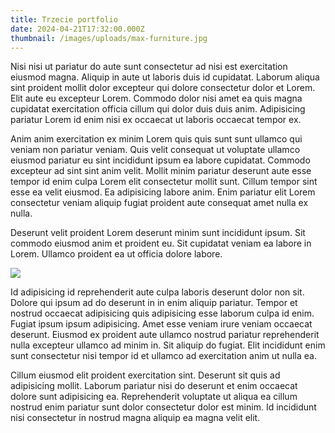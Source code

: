 ```yaml
---
title: Trzecie portfolio
date: 2024-04-21T17:32:00.000Z
thumbnail: /images/uploads/max-furniture.jpg
---
```

Nisi nisi ut pariatur do aute sunt consectetur ad nisi est exercitation eiusmod magna. Aliquip in aute ut laboris duis id cupidatat. Laborum aliqua sint proident mollit dolor excepteur qui dolore consectetur dolor et Lorem. Elit aute eu excepteur Lorem. Commodo dolor nisi amet ea quis magna cupidatat exercitation officia cillum qui dolor duis duis anim. Adipisicing pariatur Lorem id enim nisi ex occaecat ut laboris occaecat tempor ex.



Anim anim exercitation ex minim Lorem quis quis sunt sunt ullamco qui veniam non pariatur veniam. Quis velit consequat ut voluptate ullamco eiusmod pariatur eu sint incididunt ipsum ea labore cupidatat. Commodo excepteur ad sint sint anim velit. Mollit minim pariatur deserunt aute esse tempor id enim culpa Lorem elit consectetur mollit sunt. Cillum tempor sint esse ea velit eiusmod. Ea adipisicing labore anim. Enim pariatur elit Lorem consectetur veniam aliquip fugiat proident aute consequat amet nulla ex nulla.



Deserunt velit proident Lorem deserunt minim sunt incididunt ipsum. Sit commodo eiusmod anim et proident eu. Sit cupidatat veniam ea labore in Lorem. Ullamco proident ea ut officia dolore labore.

![](/images/uploads/meble-photo-0039.jpg)

Id adipisicing id reprehenderit aute culpa laboris deserunt dolor non sit. Dolore qui ipsum ad do deserunt in in enim aliquip pariatur. Tempor et nostrud occaecat adipisicing quis adipisicing esse laborum culpa id enim. Fugiat ipsum ipsum adipisicing. Amet esse veniam irure veniam occaecat deserunt. Eiusmod ex proident aute ullamco nostrud pariatur reprehenderit nulla excepteur ullamco ad minim in. Sit aliquip do fugiat. Elit incididunt enim sunt consectetur nisi tempor id et ullamco ad exercitation anim ut nulla ea.



Cillum eiusmod elit proident exercitation sint. Deserunt sit quis ad adipisicing mollit. Laborum pariatur nisi do deserunt et enim occaecat dolore sunt adipisicing ea. Reprehenderit voluptate ut aliqua ea cillum nostrud enim pariatur sunt dolor consectetur dolor est minim. Id incididunt nisi consectetur in nostrud magna aliquip ea magna velit elit.
